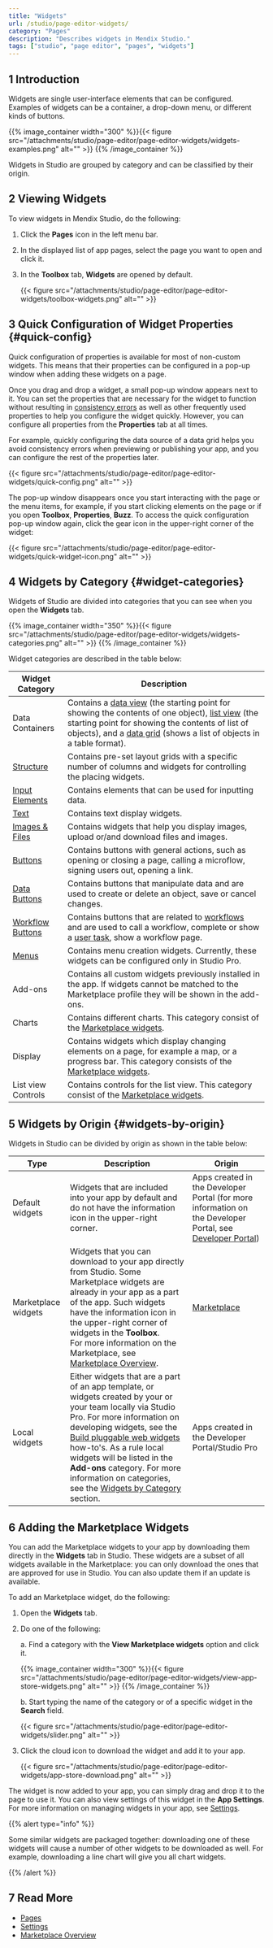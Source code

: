 ```yaml
---
title: "Widgets"
url: /studio/page-editor-widgets/
category: "Pages"
description: "Describes widgets in Mendix Studio."
tags: ["studio", "page editor", "pages", "widgets"]
---
```


## 1 Introduction

Widgets are single user-interface elements that can be configured. Examples of widgets can be a container, a drop-down menu, or different kinds of buttons.

{{% image_container width="300" %}}{{< figure src="/attachments/studio/page-editor/page-editor-widgets/widgets-examples.png" alt="" >}}
{{% /image_container %}}

Widgets in Studio are grouped by category and can be classified by their origin.

## 2 Viewing Widgets

To view widgets in Mendix Studio, do the following:

1. Click the **Pages** icon in the left menu bar.

2. In the displayed list of app pages, select the page you want to open and click it.

3. In the **Toolbox** tab, **Widgets** are opened by default.

   {{< figure src="/attachments/studio/page-editor/page-editor-widgets/toolbox-widgets.png" alt="" >}}

## 3 Quick Configuration of Widget Properties {#quick-config}

Quick configuration of properties is available for most of non-custom widgets. This means that their properties can be configured in a pop-up window when adding these widgets on a page. 

Once you drag and drop a widget, a small pop-up window appears next to it. You can set the properties that are necessary for the widget to function without resulting in [consistency errors](/studio/consistency-errors/) as well as other frequently used properties to help you configure the widget quickly. However, you can configure all properties from the **Properties** tab at all times. 

For example, quickly configuring the data source of a data grid helps you avoid consistency errors when previewing or publishing your app, and you can configure the rest of the properties later.

{{< figure src="/attachments/studio/page-editor/page-editor-widgets/quick-config.png" alt="" >}}

The pop-up window disappears once you start interacting with the page or the menu items, for example, if you start clicking elements on the page or if you open **Toolbox**, **Properties**, **Buzz**. To access the quick configuration pop-up window again, click the gear icon in the upper-right corner of the widget:

{{< figure src="/attachments/studio/page-editor/page-editor-widgets/quick-widget-icon.png" alt="" >}}

## 4 Widgets by Category {#widget-categories}

Widgets of Studio are divided into categories that you can see when you open the **Widgets** tab.

{{% image_container width="350" %}}{{< figure src="/attachments/studio/page-editor/page-editor-widgets/widgets-categories.png" alt="" >}}
{{% /image_container %}}

Widget categories are described in the table below:

| Widget Category                                        | Description                                                  |
| ------------------------------------------------------ | ------------------------------------------------------------ |
| Data Containers                                        | Contains a [data view](/studio/page-editor-data-view-list-view/) (the starting point for showing the contents of one object),  [list view](/studio/page-editor-data-view-list-view/) (the starting point for showing the contents of list of objects), and a [data grid](/studio/page-editor-data-grid/) (shows a list of objects in a table format). |
| [Structure](/studio/page-editor-widgets-structure/)             | Contains pre-set layout grids with a specific number of columns and widgets for controlling the placing widgets. |
| [Input Elements](/studio/page-editor-widgets-input-elements/)   | Contains elements that can be used for inputting data.       |
| [Text](/studio/page-editor-widgets-text/)                       | Contains text display widgets.                               |
| [Images & Files](/studio/page-editor-widgets-images-and-files/) | Contains widgets that help you display images, upload or/and download files and images. |
| [Buttons](/studio/page-editor-widgets-buttons/)                 | Contains buttons with general actions, such as opening or closing a page, calling a microflow, signing users out, opening a link. |
| [Data Buttons](/studio/page-editor-widgets-buttons/)            | Contains buttons that manipulate data and are used to create or delete an object, save or cancel changes. |
| [Workflow Buttons](/studio/page-editor-widgets-buttons/)        | Contains buttons that are related to [workflows](/studio/workflows/) and are used to call  a workflow, complete or show a [user task](/studio/workflows-user-task/), show a workflow page. |
| [Menus](/refguide/menu-widgets/)                        | Contains menu creation widgets. Currently, these widgets can be configured only in Studio Pro. |
| Add-ons                                                | Contains all custom widgets previously installed in the app. If widgets cannot be matched to the Marketplace profile they will be shown in the add-ons. |
| Charts                                                 | Contains different charts. This category consist of the [Marketplace widgets](#app-store-widgets). |
| Display                                                | Contains widgets which display changing elements on a page, for example a map, or a progress bar. This category consists of the [Marketplace widgets](#app-store-widgets). |
| List view Controls                                     | Contains controls for the list view. This category consist of the [Marketplace widgets](#app-store-widgets). |

## 5 Widgets by Origin {#widgets-by-origin}

Widgets in Studio can be divided by origin as shown in the table below:

| Type                                                | Description                                                  | Origin                                                       |
| --------------------------------------------------- | ------------------------------------------------------------ | ------------------------------------------------------------ |
| Default widgets                                     | Widgets that are included into your app by default and do not have the information icon in the upper-right corner. | Apps created in the Developer Portal (for more information on the Developer Portal, see [Developer Portal](/developerportal/)) |
| Marketplace widgets<a name="app-store-widgets"></a> | Widgets that you can download to your app directly from Studio. Some Marketplace widgets are already in your app as a part of the app. Such widgets have the information icon in the upper-right corner of widgets in the **Toolbox**. <br />For more information on the Marketplace, see [Marketplace Overview](/appstore/general/app-store-overview/). | [Marketplace](/appstore/)                               |
| Local widgets                                       | Either widgets that are a part of an app template, or widgets created by your or your team locally via Studio Pro. For more information on developing widgets, see the [Build pluggable web widgets](/howto/extensibility/pluggable-widgets/) how-to's. As a rule local widgets will be listed in the **Add-ons** category. For more information on categories, see the [Widgets by Category](#widget-categories) section. | Apps created in the  Developer Portal/Studio Pro             |

## 6 Adding the Marketplace Widgets

You can add the Marketplace widgets to your app by downloading them directly in the **Widgets** tab in Studio. These widgets are a subset of all widgets available in the Marketplace: you can only download the ones that are approved for use in Studio. You can also update them if an update is available.

To add an Marketplace widget, do the following:

1. Open the **Widgets** tab.

2.  Do one of the following: <br />

    a. Find a category with the **View Marketplace widgets** option and click it.  <br />

    {{% image_container width="300" %}}{{< figure src="/attachments/studio/page-editor/page-editor-widgets/view-app-store-widgets.png" alt="" >}}
    {{% /image_container %}}<br />

    b.  Start typing the name of the category or of a specific widget in the **Search** field. <br />

    {{< figure src="/attachments/studio/page-editor/page-editor-widgets/slider.png" alt="" >}}

3.  Click the cloud icon to download the widget and add it to your app.

    {{< figure src="/attachments/studio/page-editor/page-editor-widgets/app-store-download.png" alt="" >}}

The widget is now added to your app, you can simply drag and drop it to the page to use it. You can also view settings of this widget in the **App Settings**.  For more information on managing widgets in your app, see [Settings](/studio/settings/).

{{% alert type="info" %}}

Some similar widgets are packaged together: downloading one of these widgets will cause a number of other widgets to be downloaded as well. For example, downloading a line chart will give you all chart widgets.

{{% /alert %}}

## 7 Read More 

* [Pages](/studio/page-editor/)
* [Settings](/studio/settings/)
* [Marketplace Overview](/appstore/general/app-store-overview/)
